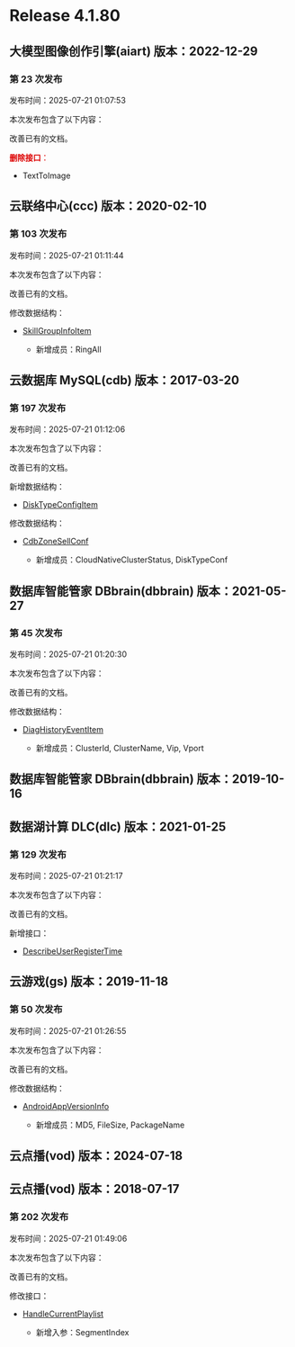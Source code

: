 # Release 4.1.80

## 大模型图像创作引擎(aiart) 版本：2022-12-29

### 第 23 次发布

发布时间：2025-07-21 01:07:53

本次发布包含了以下内容：

改善已有的文档。

<font color="#dd0000">**删除接口**：</font>

* TextToImage



## 云联络中心(ccc) 版本：2020-02-10

### 第 103 次发布

发布时间：2025-07-21 01:11:44

本次发布包含了以下内容：

改善已有的文档。

修改数据结构：

* [SkillGroupInfoItem](https://cloud.tencent.com/document/api/679/47715#SkillGroupInfoItem)

	* 新增成员：RingAll




## 云数据库 MySQL(cdb) 版本：2017-03-20

### 第 197 次发布

发布时间：2025-07-21 01:12:06

本次发布包含了以下内容：

改善已有的文档。

新增数据结构：

* [DiskTypeConfigItem](https://cloud.tencent.com/document/api/236/15878#DiskTypeConfigItem)

修改数据结构：

* [CdbZoneSellConf](https://cloud.tencent.com/document/api/236/15878#CdbZoneSellConf)

	* 新增成员：CloudNativeClusterStatus, DiskTypeConf




## 数据库智能管家 DBbrain(dbbrain) 版本：2021-05-27

### 第 45 次发布

发布时间：2025-07-21 01:20:30

本次发布包含了以下内容：

改善已有的文档。

修改数据结构：

* [DiagHistoryEventItem](https://cloud.tencent.com/document/api/1130/57812#DiagHistoryEventItem)

	* 新增成员：ClusterId, ClusterName, Vip, Vport




## 数据库智能管家 DBbrain(dbbrain) 版本：2019-10-16



## 数据湖计算 DLC(dlc) 版本：2021-01-25

### 第 129 次发布

发布时间：2025-07-21 01:21:17

本次发布包含了以下内容：

改善已有的文档。

新增接口：

* [DescribeUserRegisterTime](https://cloud.tencent.com/document/api/1342/121548)



## 云游戏(gs) 版本：2019-11-18

### 第 50 次发布

发布时间：2025-07-21 01:26:55

本次发布包含了以下内容：

改善已有的文档。

修改数据结构：

* [AndroidAppVersionInfo](https://cloud.tencent.com/document/api/1162/40743#AndroidAppVersionInfo)

	* 新增成员：MD5, FileSize, PackageName




## 云点播(vod) 版本：2024-07-18



## 云点播(vod) 版本：2018-07-17

### 第 202 次发布

发布时间：2025-07-21 01:49:06

本次发布包含了以下内容：

改善已有的文档。

修改接口：

* [HandleCurrentPlaylist](https://cloud.tencent.com/document/api/266/110077)

	* 新增入参：SegmentIndex




